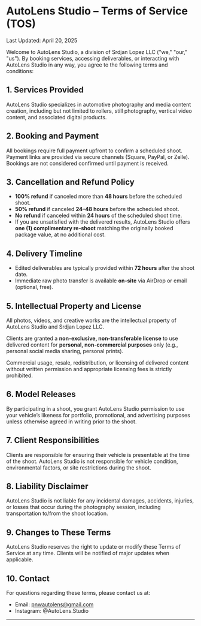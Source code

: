 # AutoLens Studio – Terms of Service (TOS)

Last Updated: April 20, 2025

Welcome to AutoLens Studio, a division of Srdjan Lopez LLC ("we," "our," "us"). By booking services, accessing deliverables, or interacting with AutoLens Studio in any way, you agree to the following terms and conditions:

## 1. Services Provided
AutoLens Studio specializes in automotive photography and media content creation, including but not limited to rollers, still photography, vertical video content, and associated digital products.

## 2. Booking and Payment
All bookings require full payment upfront to confirm a scheduled shoot. Payment links are provided via secure channels (Square, PayPal, or Zelle). Bookings are not considered confirmed until payment is received.

## 3. Cancellation and Refund Policy
- **100% refund** if canceled more than **48 hours** before the scheduled shoot.
- **50% refund** if canceled **24–48 hours** before the scheduled shoot.
- **No refund** if canceled within **24 hours** of the scheduled shoot time.
- If you are unsatisfied with the delivered results, AutoLens Studio offers **one (1) complimentary re-shoot** matching the originally booked package value, at no additional cost.

## 4. Delivery Timeline
- Edited deliverables are typically provided within **72 hours** after the shoot date.
- Immediate raw photo transfer is available **on-site** via AirDrop or email (optional, free).

## 5. Intellectual Property and License
All photos, videos, and creative works are the intellectual property of AutoLens Studio and Srdjan Lopez LLC.

Clients are granted a **non-exclusive, non-transferable license** to use delivered content for **personal, non-commercial purposes** only (e.g., personal social media sharing, personal prints).

Commercial usage, resale, redistribution, or licensing of delivered content without written permission and appropriate licensing fees is strictly prohibited.

## 6. Model Releases
By participating in a shoot, you grant AutoLens Studio permission to use your vehicle’s likeness for portfolio, promotional, and advertising purposes unless otherwise agreed in writing prior to the shoot.

## 7. Client Responsibilities
Clients are responsible for ensuring their vehicle is presentable at the time of the shoot. AutoLens Studio is not responsible for vehicle condition, environmental factors, or site restrictions during the shoot.

## 8. Liability Disclaimer
AutoLens Studio is not liable for any incidental damages, accidents, injuries, or losses that occur during the photography session, including transportation to/from the shoot location.

## 9. Changes to These Terms
AutoLens Studio reserves the right to update or modify these Terms of Service at any time. Clients will be notified of major updates when applicable.

## 10. Contact
For questions regarding these terms, please contact us at:
- Email: pnwautolens@gmail.com
- Instagram: @AutoLens.Studio

---
